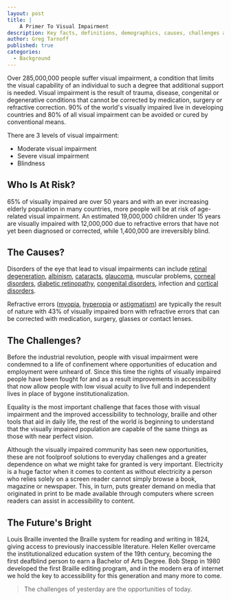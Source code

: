 ```yaml
---
layout: post
title: |
    A Primer To Visual Impairment
description: Key facts, definitions, demographics, causes, challenges and future of visual impairment.
author: Greg Tarnoff
published: true
categories:
  - Background
---
```


Over 285,000,000 people suffer visual impairment, a condition that limits the visual capability of an individual to such a degree that additional support is needed. Visual impairment is the result of trauma, disease, congenital or degenerative conditions that cannot be corrected by medication, surgery or refractive correction. 90% of the world's visually impaired live in developing countries and 80% of all visual impairment can be avoided or cured by conventional means.

There are 3 levels of visual impairment:

* Moderate visual impairment
* Severe visual impairment
* Blindness

## Who Is At Risk?

65% of visually impaired are over 50 years and with an ever increasing elderly population in many countries, more people will be at risk of age-related visual impairment. An estimated 19,000,000 children under 15 years are visually impaired with 12,000,000 due to refractive errors that have not yet been diagnosed or corrected, while 1,400,000 are irreversibly blind.

## The Causes?

Disorders of the eye that lead to visual impairments can include [retinal degeneration](http://ffb.ca/learn/eye-diseases/), [albinism](https://en.wikipedia.org/wiki/Albinism), [cataracts](https://en.wikipedia.org/wiki/Cataract), [glaucoma](https://en.wikipedia.org/wiki/Glaucoma), muscular problems, [corneal disorders](https://www.nei.nih.gov/health/cornealdisease/), [diabetic retinopathy](https://en.wikipedia.org/wiki/Diabetic_retinopathy), [congenital disorders](https://en.wikipedia.org/wiki/Congenital_disorder), infection and [cortical disorders](https://en.wikipedia.org/wiki/Cortical_visual_impairment).

Refractive errors ([myopia](https://en.wikipedia.org/wiki/Myopia), [hyperopia](https://en.wikipedia.org/wiki/Hyperopia) or [astigmatism](https://www.medicalnewstoday.com/articles/158810.php)) are typically the result of nature with 43% of visually impaired born with refractive errors that can be corrected with medication, surgery, glasses or contact lenses.

## The Challenges?

Before the industrial revolution, people with visual impairment were condemned to a life of confinement where opportunities of education and employment were unheard of. Since this time the rights of visually impaired people have been fought for and as a result improvements in accessibility that now allow people with low visual acuity to live full and independent lives in place of bygone institutionalization.

Equality is the most important challenge that faces those with visual impairment and the improved accessibility to technology, braille and other tools that aid in daily life, the rest of the world is beginning to understand that the visually impaired population are capable of the same things as those with near perfect vision.

Although the visually impaired community has seen new opportunities, these are not foolproof solutions to everyday challenges and a greater dependence on what we might take for granted is very important. Electricity is a huge factor when it comes to content as without electricity a person who relies solely on a screen reader cannot simply browse a book, magazine or newspaper. This, in turn, puts greater demand on media that originated in print to be made available through computers where screen readers can assist in accessibility to content.

## The Future's Bright

Louis Braille invented the Braille system for reading and writing in 1824, giving access to previously inaccessible literature. Helen Keller overcame the institutionalized education system of the 19th century, becoming the first deafblind person to earn a Bachelor of Arts Degree. Bob Stepp in 1980 developed the first Braille editing program, and in the modern era of internet we hold the key to accessibility for this generation and many more to come.

> The challenges of yesterday are the opportunities of today.
